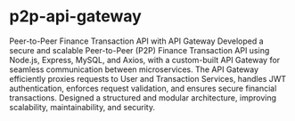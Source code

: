 # p2p-api-gateway
Peer-to-Peer Finance Transaction API with API Gateway
Developed a secure and scalable Peer-to-Peer (P2P) Finance Transaction API using Node.js, Express, MySQL, and Axios, with a custom-built API Gateway for seamless communication between microservices. The API Gateway efficiently proxies requests to User and Transaction Services, handles JWT authentication, enforces request validation, and ensures secure financial transactions. Designed a structured and modular architecture, improving scalability, maintainability, and security.
